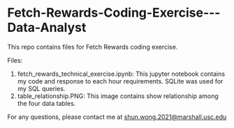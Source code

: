 # Fetch-Rewards-Coding-Exercise---Data-Analyst

This repo contains files for Fetch Rewards coding exercise.

Files:
1. fetch_rewards_technical_exercise.ipynb: This jupyter notebook contains my code and response to each hour requirements. SQLite was used for my SQL queries. 
2. table_relationship.PNG: This image contains show relationship among the four data tables. 

For any questions, please contact me at shun.wong.2021@marshall.usc.edu
